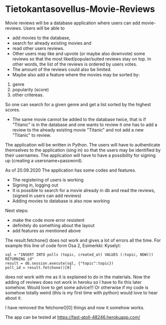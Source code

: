 # Tietokantasovellus-Movie-Reviews

Movie reviews will be a database application where users can add movie-reviews. Users will be able to 
* add movies to the database, 
* search for already existing movies and 
* read other users reviews. 
* Other users may like and upvote (or maybe also downvote) some reviews so that the most liked/popular/suited reviews stay on top. In other words, the list of the reviews is ordered by users votes. 
* The amount of the reviews could also be limited. 
* Maybe also add a feature where the movies may be sorted by: 
1. genre
2. popularity (score) 
3. other critereas.

So one can search for a given genre and get a list sorted by the highest scores.

* The same movie cannot be added to the database twice, that is if "Titanic" is in the database and one wants to review it one has to add a review to the already existing movie "Titanic" and not add a new "Titanic" to review.

The application will be written in Python. The users will have to authenticate themselves to the application (sing in) so that the users may be identified by their usernames. The application will have to have a possibility for signing up (creating a usersname+password).

As of 20.09.2020
The application has some codes and features. 
* The registering of users is working
* Signing in, logging out
* It is possible to search for a movie already in db and read the reviews, (signed in users can add reviews)
* Adding movies to database is also now working

Next steps:
* make the code more error resistent
* definitely do something about the layout
* add features as mentioned above

The result.fetchone() does not work and gives a lot of errors all the time. For example this line of code form Osa 2, Esimerkki: Kyselyt:
    
    sql = "INSERT INTO polls (topic, created_at) VALUES (:topic, NOW()) RETURNING id"
    result = db.session.execute(sql, {"topic":topic})
    poll_id = result.fetchone()[0]
    
does not work with me as it is explained to do in the materials. Now the adding of reviews does not work in heroku so I have to fix this later somehow. Would love to get some advice!!! Or otherwise if my code is somehow totally weird (this is my first time with python) would love to hear about it.

I have removed the fetchone()[0] things and now it somehow works.

The app can be tested at https://fast-atoll-48246.herokuapp.com/
